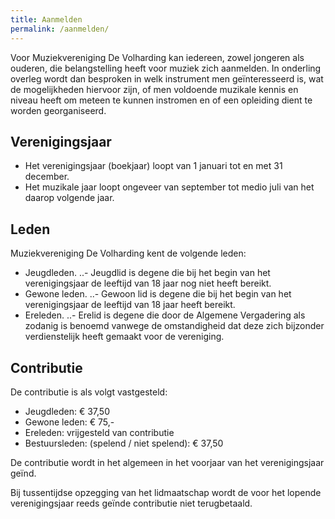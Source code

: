 ```yaml
---
title: Aanmelden
permalink: /aanmelden/
---
```

Voor Muziekvereniging De Volharding kan iedereen, zowel jongeren als ouderen, die belangstelling heeft voor muziek zich aanmelden.
In onderling overleg wordt dan besproken in welk instrument men geïnteresseerd is, wat de mogelijkheden hiervoor zijn, of men voldoende muzikale kennis en niveau heeft om meteen te kunnen instromen en of een opleiding dient te worden georganiseerd.

## Verenigingsjaar
 - Het verenigingsjaar (boekjaar) loopt van 1 januari tot en met 31 december.
 - Het muzikale jaar loopt ongeveer van september tot medio juli van het daarop volgende jaar.

## Leden
Muziekvereniging De Volharding kent de volgende leden:
 - Jeugdleden.
 ..- Jeugdlid is degene die bij het begin van het verenigingsjaar de leeftijd van 18 jaar nog niet heeft bereikt.
 - Gewone leden.
 ..- Gewoon lid is degene die bij het begin van het verenigingsjaar de leeftijd van 18 jaar heeft bereikt.
 - Ereleden.
 ..- Erelid is degene die door de Algemene Vergadering als zodanig is benoemd vanwege de omstandigheid dat deze zich bijzonder verdienstelijk heeft gemaakt voor de vereniging.

## Contributie
De contributie is als volgt vastgesteld:
  - Jeugdleden: € 37,50
  - Gewone leden: € 75,-
  - Ereleden: vrijgesteld van contributie
  - Bestuursleden: (spelend / niet spelend): € 37,50

De contributie wordt in het algemeen in het voorjaar van het verenigingsjaar geïnd.

Bij tussentijdse opzegging van het lidmaatschap wordt de voor het lopende verenigingsjaar reeds geïnde contributie niet terugbetaald.
